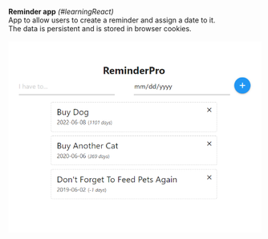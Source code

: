 <b>Reminder app</b> <i>(#learningReact)</i>
<br/>
App to allow users to create a reminder and assign a date to it.<br>
The data is persistent and is stored in browser cookies.<br><br>
<img src="Capture.PNG"/>
